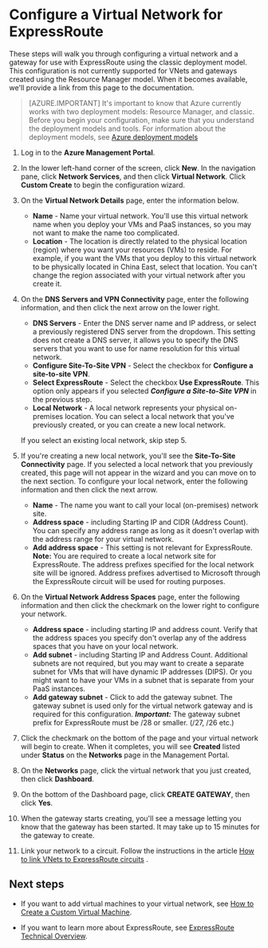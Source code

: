 <properties
   pageTitle="Configure a Virtual Network and Gateway for ExpressRoute | Windows Azure"
   description="This article walks you through setting up a virtual network (VNet) for ExpressRoute"
   documentationCenter="na"
   services="expressroute"
   authors="cherylmc"
   manager="carolz"
   editor=""
   tags="azure-service-management"/>

<tags
	ms.service="expressroute"
	ms.date="10/19/2015"
	wacn.date=""/>

# Configure a Virtual Network for ExpressRoute

<!-- deleted by customization
These steps will walk you through configuring a virtual network and a gateway for use with ExpressRoute using the classic deployment model and Service Management. Currently, we do not have documentation for configuring a VNet for ExpressRoute using the Resource Manager deployment model. When we do have a published article, we'll add a link to it.

-->
<!-- keep by customization: begin -->
These steps will walk you through configuring a virtual network and a gateway for use with ExpressRoute using the classic deployment model. This configuration is not currently supported for VNets and gateways created using the Resource Manager model. When it becomes available, we'll provide a link from this page to the documentation.
 
<!-- keep by customization: end -->
>[AZURE.IMPORTANT] It's important to know that Azure currently works with two deployment models: Resource Manager, and classic. Before you begin your configuration, make sure that you understand the deployment models and tools. For information about the deployment models, see [Azure deployment models](/documentation/articles/azure-classic-rm)

1. Log in to the **Azure Management Portal**.

2. In the lower left-hand corner of the screen, click **New**. In the navigation pane, click **Network Services**, and then click **Virtual Network**. Click **Custom Create** to begin the configuration wizard.

3. On the **Virtual Network Details** page, enter the information below.

	- **Name** <!-- deleted by customization – --><!-- keep by customization: begin --> - <!-- keep by customization: end --> Name your virtual network. <!-- deleted by customization You’ll --><!-- keep by customization: begin --> You'll <!-- keep by customization: end --> use this virtual network name when you deploy your VMs and PaaS instances, so you may not want to make the name too complicated.
	- **Location** <!-- deleted by customization – --><!-- keep by customization: begin --> - <!-- keep by customization: end --> The location is directly related to the physical location (region) where you want your resources (VMs) to reside. For example, if you want the VMs that you deploy to this virtual network to be physically located in China East, select that location. You <!-- deleted by customization can’t --><!-- keep by customization: begin --> can't <!-- keep by customization: end --> change the region associated with your virtual network after you create it.

4. On the **DNS Servers and VPN Connectivity** page, enter the following information, and then click the next arrow on the lower right. 

	- **DNS Servers** - Enter the DNS server name and IP address, or select a previously registered DNS server from the dropdown. This setting does not create a DNS server, it allows you to specify the DNS servers that you want to use for name resolution for this virtual network.
	- **Configure Site-To-Site VPN** - Select the checkbox for **Configure a site-to-site VPN**.
	- **Select ExpressRoute** <!-- deleted by customization – --><!-- keep by customization: begin --> - <!-- keep by customization: end --> Select the checkbox **Use ExpressRoute**. This option only appears if you selected ***Configure a Site-to-Site VPN*** in the previous step.
	- **Local Network** - A local network represents your physical on-premises location. You can select a local network that <!-- deleted by customization you’ve --><!-- keep by customization: begin --> you've <!-- keep by customization: end --> previously created, or you can create a new local network.

	If you select an existing local network, skip step 5.

5. If <!-- deleted by customization you’re --><!-- keep by customization: begin --> you're <!-- keep by customization: end --> creating a new local network, <!-- deleted by customization you’ll --><!-- keep by customization: begin --> you'll <!-- keep by customization: end --> see the **Site-To-Site Connectivity** page. If you selected a local network that you previously created, this page will not appear in the wizard and you can move on to the next section. To configure your local network, enter the following information and then click the next arrow.

	- **Name** - The name you want to call your local (on-premises) network site.
	- **Address space** - including Starting IP and CIDR (Address Count). You can specify any address range as long as it doesn't overlap with the address range for your virtual network.
	- **Add address space** - This setting is not relevant for ExpressRoute.
**Note:** You are required to create a local network site for ExpressRoute. The address prefixes specified for the local network site will be ignored. Address prefixes advertised to Microsoft through the ExpressRoute circuit will be used for routing purposes.

6. On the **Virtual Network Address Spaces** page, enter the following information and then click the checkmark on the lower right to configure your network. 

	- **Address space** - including starting IP and address count. Verify that the address spaces you specify <!-- deleted by customization don’t --><!-- keep by customization: begin --> don't <!-- keep by customization: end --> overlap any of the address spaces that you have on your local network.
	- **Add subnet** - including Starting IP and Address Count. Additional subnets are not required, but you may want to create a separate subnet for VMs that will have dynamic IP addresses (DIPS). Or you might want to have your VMs in a subnet that is separate from your PaaS instances.
	- **Add gateway subnet** - Click to add the gateway subnet. The gateway subnet is used only for the virtual network gateway and is required for this configuration. 
	***Important:***  The gateway subnet prefix for ExpressRoute must be /28 or smaller. (/27, /26 etc.)

7. Click the checkmark on the bottom of the page and your virtual network will begin to create. When it completes, you will see **Created** listed under **Status** on the **Networks** page in the Management Portal.

8. On the **Networks** page, click the virtual network that you just created, then click **Dashboard**.
9. On the bottom of the Dashboard page, click **CREATE GATEWAY**, then click **Yes**.

10. When the gateway starts creating, <!-- deleted by customization you’ll --><!-- keep by customization: begin --> you'll <!-- keep by customization: end --> see a message letting you know that the gateway has been started. It may take up to 15 minutes for the gateway to create.

11. Link your network to a circuit. Follow the instructions in the article [How to link VNets to ExpressRoute <!-- deleted by customization circuits](/documentation/articles/expressroute-howto-linkvnet-classic) --><!-- keep by customization: begin --> circuits](/documentation/articles/expressroute-howto-linkvnets-classic) <!-- keep by customization: end -->.

## Next steps

<!-- deleted by customization
- If you want to add virtual machines to your virtual network, see [Virtual Machines learning paths](https://azure.microsoft.com/documentation/learning-paths/virtual-machines/).
-->
<!-- keep by customization: begin -->
- If you want to add virtual machines to your virtual network, see [How to Create a Custom Virtual Machine](/documentation/articles/virtual-machines-create-custom).
<!-- keep by customization: end -->
- If you want to learn more about ExpressRoute, see [ExpressRoute Technical Overview](/documentation/articles/expressroute-introduction).


 
